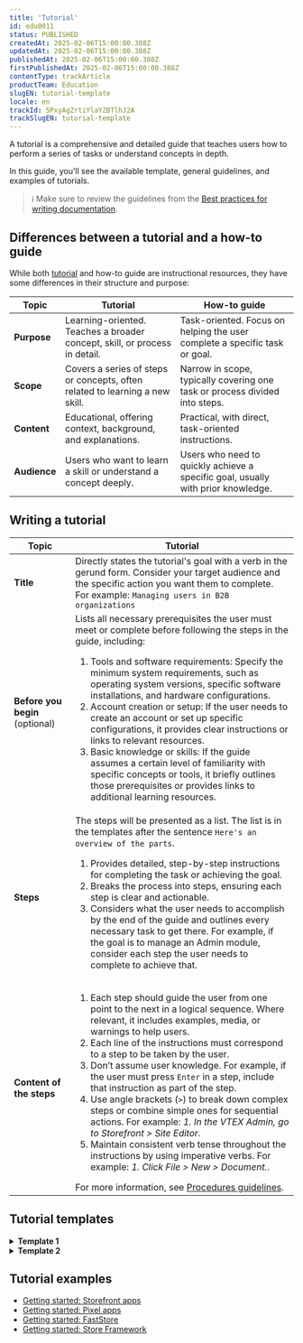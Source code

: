 ```yaml
---
title: 'Tutorial'
id: edu0011
status: PUBLISHED
createdAt: 2025-02-06T15:00:00.388Z
updatedAt: 2025-02-06T15:00:00.388Z
publishedAt: 2025-02-06T15:00:00.388Z
firstPublishedAt: 2025-02-06T15:00:00.388Z
contentType: trackArticle
productTeam: Education
slugEN: tutorial-template
locale: en
trackId: 5PxyAgZrtiYlaYZBTlhJ2A
trackSlugEN: tutorial-template
---
```


A tutorial is a comprehensive and detailed guide that teaches users how to perform a series of tasks or understand concepts in depth.

In this guide, you’ll see the available template, general guidelines, and examples of tutorials.

> ℹ️ Make sure to review the guidelines from the [Best practices for writing documentation](LINK).

## Differences between a tutorial and a how-to guide

While both [tutorial](LINK) and how-to guide are instructional resources, they have some differences in their structure and purpose:

| **Topic** | **Tutorial** | **How-to guide** |
| --------- | ------------ | ---------------- |
| **Purpose** | Learning-oriented. Teaches a broader concept, skill, or process in detail. | Task-oriented. Focus on helping the user complete a specific task or goal. |
| **Scope**   | Covers a series of steps or concepts, often related to learning a new skill. | Narrow in scope, typically covering one task or process divided into steps. |
| **Content** | Educational, offering context, background, and explanations. | Practical, with direct, task-oriented instructions. |
| **Audience**  | Users who want to learn a skill or understand a concept deeply. | Users who need to quickly achieve a specific goal, usually with prior knowledge. |

## Writing a tutorial

| **Topic** | **Tutorial** |
| --------- | ------------ |
| **Title** | Directly states the tutorial's goal with a verb in the gerund form. Consider your target audience and the specific action you want them to complete. For example: `Managing users in B2B organizations` |
| **Before you begin** (optional)  | Lists all necessary prerequisites the user must meet or complete before following the steps in the guide, including: <ol><li>Tools and software requirements: Specify the minimum system requirements, such as operating system versions, specific software installations, and hardware configurations.</li><li>Account creation or setup: If the user needs to create an account or set up specific configurations, it provides clear instructions or links to relevant resources.</li><li>Basic knowledge or skills: If the guide assumes a certain level of familiarity with specific concepts or tools, it briefly outlines those prerequisites or provides links to additional learning resources.</li></ol> |
| **Steps** | The steps will be presented as a list. The list is in the templates after the sentence `Here's an overview of the parts`. <ol><li>Provides detailed, step-by-step instructions for completing the task or achieving the goal.</li><li>Breaks the process into steps, ensuring each step is clear and actionable.</li><li>Considers what the user needs to accomplish by the end of the guide and outlines every necessary task to get there. For example, if the goal is to manage an Admin module, consider each step the user needs to complete to achieve that.</li></ol> |
| **Content of the steps**  | <ol><li>Each step should guide the user from one point to the next in a logical sequence. Where relevant, it includes examples, media, or warnings to help users.</li><li>Each line of the instructions must correspond to a step to be taken by the user.</li><li>Don’t assume user knowledge. For example, if the user must press `Enter` in a step, include that instruction as part of the step.</li><li>Use angle brackets (`>`) to break down complex steps or combine simple ones for sequential actions. For example: *1. In the VTEX Admin, go to _Storefront > Site Editor_*.</li><li>Maintain consistent verb tense throughout the instructions by using imperative verbs. For example: *1. Click File > New > Document.*.</li></ol> For more information, see [Procedures guidelines](LINK).|

## Tutorial templates

<details>
<summary><b>Template 1</b></summary>

```md
# [Tutorial title]

[Provide a short description of the tutorial, including the skills or knowledge the user will acquire by the end of it.]

Here's an overview of the parts:

<Flex>

<WhatsNextCard
title="Step 1. title"
description="Provide a short description of the step."
linkTo="https://developers.vtex.com/docs/guides"
linkTitle="See more"
/>

<WhatsNextCard
title="Step 2. title"
description="Provide a short description of the step."
linkTo="https://developers.vtex.com/docs/guides"
linkTitle="See more"
/>

<WhatsNextCard
title="Step 3. title"
description="Provide a short description of the step."
linkTo="https://developers.vtex.com/docs/guides"
linkTitle="See more"
/>

...

## Before you begin

[Lists all prerequisites the user must meet or complete before following the steps in the guide.]
 
</Flex>
```

</details>

<details>
<summary><b>Template 2</b></summary>

```md
# [Tutorial title]

[Provide a short description of the tutorial, including the skills or knowledge the user will acquire by the end of it.]

Here's an overview of the parts:

- [Step 1. Title](https://developers.vtex.com/docs/add-the-step-slug-here)
- [Step 2. Title](https://developers.vtex.com/docs/add-the-step-slug-here)
- [Step 3.](https://developers.vtex.com/docs/add-the-step-slug-here)
...

## Before you begin

[Lists all necessary prerequisites the user must have or complete before following the steps in the guide.]
 
</Flex>
```

</details>

## Tutorial examples

- [Getting started: Storefront apps](https://www.google.com/url?q=https://developers.vtex.com/docs/guides/vtex-io-documentation-1-developing-storefront-apps-using-react-and-vtex-io&sa=D&source=docs&ust=1736199224966224&usg=AOvVaw0BptDzlbA0vq4Xi6GkqX1E)
- [Getting started: Pixel apps](https://developers.vtex.com/docs/guides/vtex-io-documentation-1-developnativeintegrationswithpixelapps)
- [Getting started: FastStore](https://developers.vtex.com/docs/guides/faststore/getting-started-overview)
- [Getting started: Store Framework](https://developers.vtex.com/docs/guides/getting-started-3)
